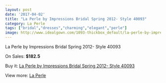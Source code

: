 ```yaml
---
layout: post
date: '2017-04-02'
title: "La Perle by Impressions Bridal Spring 2012- Style 40093"
category: La Perle
tags: ["bridal","dresses","charming","elegant","perle"]
image: http://www.idealgown.com/1093-thickbox_default/la-perle-by-impressions-bridal-spring-2012-style-40093.jpg
---
```

La Perle by Impressions Bridal Spring 2012- Style 40093

On Sales: **$182.5**
<a href="https://www.idealgown.com/en/la-perle/500-la-perle-by-impressions-bridal-spring-2012-style-40093.html"><amp-img layout="responsive" width="600" height="600" src="//www.idealgown.com/1093-thickbox_default/la-perle-by-impressions-bridal-spring-2012-style-40093.jpg" alt="La Perle by Impressions Bridal Spring 2012- Style 40093 0" /></a>

Buy it: [La Perle by Impressions Bridal Spring 2012- Style 40093](https://www.idealgown.com/en/la-perle/500-la-perle-by-impressions-bridal-spring-2012-style-40093.html "La Perle by Impressions Bridal Spring 2012- Style 40093")

View more: [La Perle](https://www.idealgown.com/en/8-la-perle "La Perle")